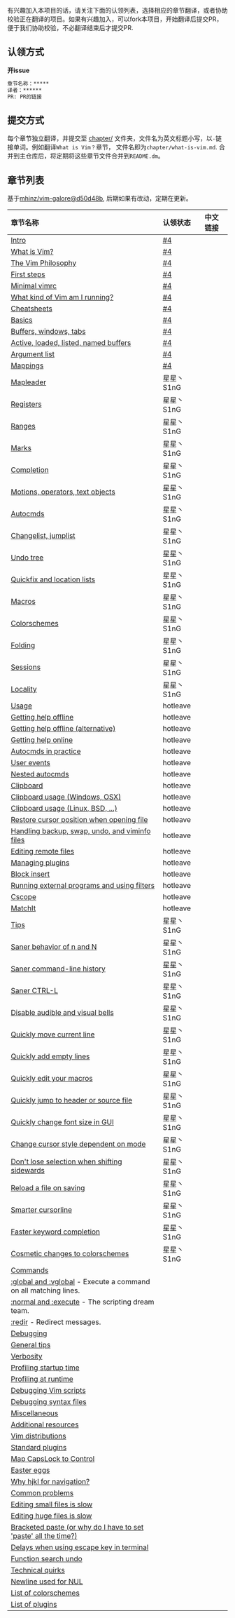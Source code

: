 有兴趣加入本项目的话，请关注下面的认领列表，选择相应的章节翻译，或者协助校验正在翻译的项目。如果有兴趣加入，可以fork本项目，开始翻译后提交PR，便于我们协助校验，不必翻译结束后才提交PR.

## 认领方式

**开issue**

```md
章节名称：*****
译者：******
PR: PR的链接
```

## 提交方式

每个章节独立翻译，并提交至 [chapter/](chapter/) 文件夹，文件名为英文标题小写，以`-`链接单词。例如翻译`What is Vim？`章节， 文件名即为`chapter/what-is-vim.md`. 合并到主仓库后，将定期将这些章节文件合并到`README.dm`。

## 章节列表

基于[mhinz/vim-galore@d50d48b](https://github.com/mhinz/vim-galore/tree/d50d48bce40bbbd99a0528a2893b00cf54a6f4b9), 后期如果有改动，定期在更新。

|章节名称|认领状态|中文链接|
|:------|:------|:------|
| [Intro](https://github.com/mhinz/vim-galore#intro) | [#4] | |
| [What is Vim?](https://github.com/mhinz/vim-galore#what-is-vim) | [#4] | |
| [The Vim Philosophy](https://github.com/mhinz/vim-galore#the-vim-philosophy) | [#4] | |
| [First steps](https://github.com/mhinz/vim-galore#first-steps) | [#4] | |
| [Minimal vimrc](https://github.com/mhinz/vim-galore#minimal-vimrc) | [#4] | |
| [What kind of Vim am I running?](https://github.com/mhinz/vim-galore#what-kind-of-vim-am-i-running) | [#4] | |
| [Cheatsheets](https://github.com/mhinz/vim-galore#cheatsheets) | [#4] | |
| [Basics](https://github.com/mhinz/vim-galore#basics-1) | [#4] | |
| [Buffers, windows, tabs](https://github.com/mhinz/vim-galore#buffers-windows-tabs) | [#4] | |
| [Active, loaded, listed, named buffers](https://github.com/mhinz/vim-galore#active-loaded-listed-named-buffers) | [#4] | |
| [Argument list](https://github.com/mhinz/vim-galore#argument-list) | [#4] | |
| [Mappings](https://github.com/mhinz/vim-galore#mappings) | [#4] | |
| [Mapleader](https://github.com/mhinz/vim-galore#mapleader) | 星星丶S1nG | |
| [Registers](https://github.com/mhinz/vim-galore#registers) | 星星丶S1nG | |
| [Ranges](https://github.com/mhinz/vim-galore#ranges) | 星星丶S1nG | |
| [Marks](https://github.com/mhinz/vim-galore#marks) | 星星丶S1nG | |
| [Completion](https://github.com/mhinz/vim-galore#completion) | 星星丶S1nG | |
| [Motions, operators, text objects](https://github.com/mhinz/vim-galore#motions-operators-text-objects) | 星星丶S1nG | |
| [Autocmds](https://github.com/mhinz/vim-galore#autocmds) | 星星丶S1nG | |
| [Changelist, jumplist](https://github.com/mhinz/vim-galore#changelist-jumplist) | 星星丶S1nG | |
| [Undo tree](https://github.com/mhinz/vim-galore#undo-tree) | 星星丶S1nG | |
| [Quickfix and location lists](https://github.com/mhinz/vim-galore#quickfix-and-location-lists) | 星星丶S1nG | |
| [Macros](https://github.com/mhinz/vim-galore#macros) | 星星丶S1nG | |
| [Colorschemes](https://github.com/mhinz/vim-galore#colorschemes) | 星星丶S1nG | |
| [Folding](https://github.com/mhinz/vim-galore#folding) | 星星丶S1nG | |
| [Sessions](https://github.com/mhinz/vim-galore#sessions) | 星星丶S1nG | |
| [Locality](https://github.com/mhinz/vim-galore#locality) | 星星丶S1nG | |
| [Usage](https://github.com/mhinz/vim-galore#usage-1) | hotleave | |
| [Getting help offline](https://github.com/mhinz/vim-galore#getting-help-offline) | hotleave | |
| [Getting help offline (alternative)](https://github.com/mhinz/vim-galore#getting-help-offline-alternative) | hotleave | |
| [Getting help online](https://github.com/mhinz/vim-galore#getting-help-online) | hotleave | |
| [Autocmds in practice](https://github.com/mhinz/vim-galore#autocmds-in-practice) | hotleave | |
| [User events](https://github.com/mhinz/vim-galore#user-events) | hotleave | |
| [Nested autocmds](https://github.com/mhinz/vim-galore#nested-autocmds) | hotleave | |
| [Clipboard](https://github.com/mhinz/vim-galore#clipboard) | hotleave | |
| [Clipboard usage (Windows, OSX)](https://github.com/mhinz/vim-galore#clipboard-usage-windows-osx) | hotleave | |
| [Clipboard usage (Linux, BSD, ...)](https://github.com/mhinz/vim-galore#clipboard-usage-linux-bsd-) | hotleave | |
| [Restore cursor position when opening file](https://github.com/mhinz/vim-galore#restore-cursor-position-when-opening-file) | hotleave | |
| [Handling backup, swap, undo, and viminfo files](https://github.com/mhinz/vim-galore#handling-backup-swap-undo-and-viminfo-files) | hotleave | |
| [Editing remote files](https://github.com/mhinz/vim-galore#editing-remote-files) | hotleave | |
| [Managing plugins](https://github.com/mhinz/vim-galore#managing-plugins) | hotleave | |
| [Block insert](https://github.com/mhinz/vim-galore#block-insert) | hotleave | |
| [Running external programs and using filters](https://github.com/mhinz/vim-galore#running-external-programs-and-using-filters) | hotleave | |
| [Cscope](https://github.com/mhinz/vim-galore#cscope) | hotleave | |
| [MatchIt](https://github.com/mhinz/vim-galore#matchit) | hotleave | |
| [Tips](https://github.com/mhinz/vim-galore#tips-1) | 星星丶S1nG | |
| [Saner behavior of n and N](https://github.com/mhinz/vim-galore#saner-behavior-of-n-and-n) | 星星丶S1nG | |
| [Saner command-line history](https://github.com/mhinz/vim-galore#saner-command-line-history) | 星星丶S1nG | |
| [Saner CTRL-L](https://github.com/mhinz/vim-galore#saner-ctrl-l) | 星星丶S1nG | |
| [Disable audible and visual bells](https://github.com/mhinz/vim-galore#disable-audible-and-visual-bells) | 星星丶S1nG | |
| [Quickly move current line](https://github.com/mhinz/vim-galore#quickly-move-current-line) | 星星丶S1nG | |
| [Quickly add empty lines](https://github.com/mhinz/vim-galore#quickly-add-empty-lines) | 星星丶S1nG | |
| [Quickly edit your macros](https://github.com/mhinz/vim-galore#quickly-edit-your-macros) | 星星丶S1nG | |
| [Quickly jump to header or source file](https://github.com/mhinz/vim-galore#quickly-jump-to-header-or-source-file) | 星星丶S1nG | |
| [Quickly change font size in GUI](https://github.com/mhinz/vim-galore#quickly-change-font-size-in-gui) | 星星丶S1nG | |
| [Change cursor style dependent on mode](https://github.com/mhinz/vim-galore#change-cursor-style-dependent-on-mode) | 星星丶S1nG | |
| [Don't lose selection when shifting sidewards](https://github.com/mhinz/vim-galore#dont-lose-selection-when-shifting-sidewards) | 星星丶S1nG | |
| [Reload a file on saving](https://github.com/mhinz/vim-galore#reload-a-file-on-saving) | 星星丶S1nG | |
| [Smarter cursorline](https://github.com/mhinz/vim-galore#smarter-cursorline) | 星星丶S1nG | |
| [Faster keyword completion](https://github.com/mhinz/vim-galore#faster-keyword-completion) | 星星丶S1nG | |
| [Cosmetic changes to colorschemes](https://github.com/mhinz/vim-galore#cosmetic-changes-to-colorschemes) | 星星丶S1nG | |
| [Commands](https://github.com/mhinz/vim-galore#commands-1) | | |
| [:global and :vglobal](https://github.com/mhinz/vim-galore#global-and-vglobal) - Execute a command on all matching lines. | | |
| [:normal and :execute](https://github.com/mhinz/vim-galore#normal-and-execute) - The scripting dream team. | | |
| [:redir](https://github.com/mhinz/vim-galore#redir) - Redirect messages. | | |
| [Debugging](https://github.com/mhinz/vim-galore#debugging-1) | | |
| [General tips](https://github.com/mhinz/vim-galore#general-tips) | | |
| [Verbosity](https://github.com/mhinz/vim-galore#verbosity) | | |
| [Profiling startup time](https://github.com/mhinz/vim-galore#profiling-startup-time) | | |
| [Profiling at runtime](https://github.com/mhinz/vim-galore#profiling-at-runtime) | | |
| [Debugging Vim scripts](https://github.com/mhinz/vim-galore#debugging-vim-scripts) | | |
| [Debugging syntax files](https://github.com/mhinz/vim-galore#debugging-syntax-files) | | |
| [Miscellaneous](https://github.com/mhinz/vim-galore#miscellaneous-1) | | |
| [Additional resources](https://github.com/mhinz/vim-galore#additional-resources) | | |
| [Vim distributions](https://github.com/mhinz/vim-galore#vim-distributions) | | |
| [Standard plugins](https://github.com/mhinz/vim-galore#standard-plugins) | | |
| [Map CapsLock to Control](https://github.com/mhinz/vim-galore#map-capslock-to-control) | | |
| [Easter eggs](https://github.com/mhinz/vim-galore#easter-eggs) | | |
| [Why hjkl for navigation?](https://github.com/mhinz/vim-galore#why-hjkl-for-navigation) | | |
| [Common problems](https://github.com/mhinz/vim-galore#common-problems-1) | | |
| [Editing small files is slow](https://github.com/mhinz/vim-galore#editing-small-files-is-slow) | | |
| [Editing huge files is slow](https://github.com/mhinz/vim-galore#editing-huge-files-is-slow) | | |
| [Bracketed paste (or why do I have to set 'paste' all the time?)](https://github.com/mhinz/vim-galore#bracketed-paste-or-why-do-i-have-to-set-paste-all-the-time) | | |
| [Delays when using escape key in terminal](https://github.com/mhinz/vim-galore#delays-when-using-escape-key-in-terminal) | | |
| [Function search undo](https://github.com/mhinz/vim-galore#function-search-undo) | | |
| [Technical quirks](https://github.com/mhinz/vim-galore#technical-quirks-1) | | |
| [Newline used for NUL](https://github.com/mhinz/vim-galore#newline-used-for-nul) | | |
| [List of colorschemes](https://github.com/mhinz/vim-galore#list-of-colorschemes-1) | | |
| [List of plugins](https://github.com/mhinz/vim-galorecontents/plugins.md) | | |


<!-- plublic links -->
[#4]: https://github.com/wsdjeg/vim-galore-zh_cn/pull/4
